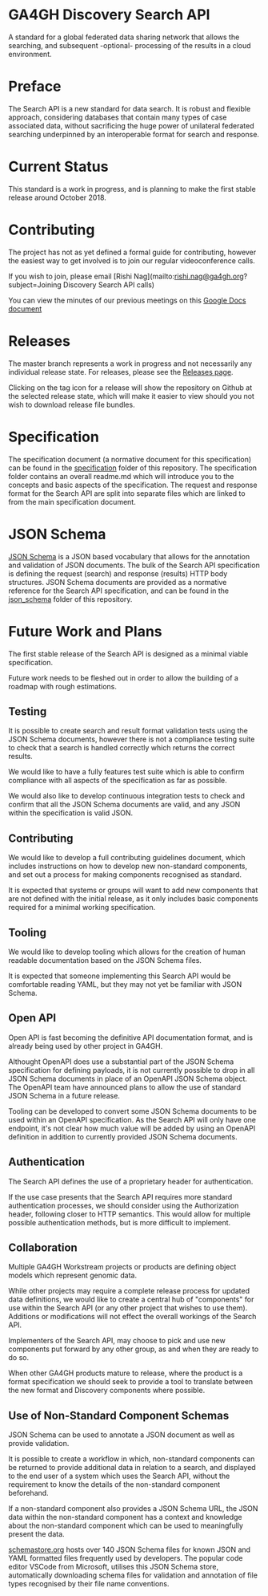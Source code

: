 # GA4GH Discovery Search API

A standard for a global federated data sharing network that allows the searching, and subsequent -optional- processing of the results in a cloud environment.

# Preface

The Search API is a new standard for data search. It is robust and flexible approach, considering databases that contain many types of case associated data, without sacrificing the huge power of unilateral federated searching underpinned by an interoperable format for search and response.

# Current Status

This standard is a work in progress, and is planning to make the first stable release around October 2018.

# Contributing

The project has not as yet defined a formal guide for contributing, however the easiest way to get involved is to join our regular videoconference calls.

If you wish to join, please email [Rishi Nag](mailto:rishi.nag@ga4gh.org?subject=Joining Discovery Search API calls)

You can view the minutes of our previous meetings on this [Google Docs document](https://docs.google.com/document/d/1lzN_pu8tATZXUvDtFKSG7IevE5TWLfFz0tdKfgtUSzU)

# Releases

The master branch represents a work in progress and not necessarily any individual release state.
For releases, please see the [Releases page](https://github.com/ga4gh-discovery/ga4gh-discovery-search/releases).

Clicking on the tag icon for a release will show the repository on Github at the selected release state, which will make it easier to view should you not wish to download release file bundles.

# Specification

The specification document (a normative document for this specification) can be found in the [specification](specification) folder of this repository.
The specification folder contains an overall readme.md which will introduce you to the concepts and basic aspects of the specification.
The request and response format for the Search API are split into separate files which are linked to from the main specification document.

# JSON Schema

[JSON Schema](http://json-schema.org/) is a JSON based vocabulary that allows for the annotation and validation of JSON documents.
The bulk of the Search API specification is defining the request (search) and response (results) HTTP body structures.
JSON Schema documents are provided as a normative reference for the Search API specification, and can be found in the [json_schema](json_schema) folder of this repository.

# Future Work and Plans

The first stable release of the Search API is designed as a minimal viable specification.

Future work needs to be fleshed out in order to allow the building of a roadmap with rough estimations.

## Testing

It is possible to create search and result format validation tests using the JSON Schema documents, however there is not a compliance testing suite to check that a search is handled correctly which returns the correct results.

We would like to have a fully features test suite which is able to confirm compliance with all aspects of the specification as far as possible.

We would also like to develop continuous integration tests to check and confirm that all the JSON Schema documents are valid, and any JSON within the specification is valid JSON.

## Contributing

We would like to develop a full contributing guidelines document, which includes instructions on how to develop new non-standard components, and set out a process for making components recognised as standard.

It is expected that systems or groups will want to add new components that are not defined with the initial release, as it only includes basic components required for a minimal working specification.

## Tooling

We would like to develop tooling which allows for the creation of human readable documentation based on the JSON Schema files.

It is expected that someone implementing this Search API would be comfortable reading YAML, but they may not yet be familiar with JSON Schema.

## Open API

Open API is fast becoming the definitive API documentation format, and is already being used by other project in GA4GH.

Althought OpenAPI does use a substantial part of the JSON Schema specification for defining payloads, it is not currently possible to drop in all JSON Schema documents in place of an OpenAPI JSON Schema object. The OpenAPI team have announced plans to allow the use of standard JSON Schema in a future release.

Tooling can be developed to convert some JSON Schema documents to be used within an OpenAPI specification. As the Search API will only have one endpoint, it's not clear how much value will be added by using an OpenAPI definition in addition to currently provided JSON Schema documents.

## Authentication

The Search API defines the use of a proprietary header for authentication.

If the use case presents that the Search API requires more standard authentication processes, we should consider using the Authorization header, following closer to HTTP semantics. This would allow for multiple possible authentication methods, but is more difficult to implement.

## Collaboration

Multiple GA4GH Workstream projects or products are defining object models which represent genomic data.

While other projects may require a complete release process for updated data definitions, we would like to create a central hub of "components" for use within the Search API (or any other project that wishes to use them). Additions or modifications will not effect the overall workings of the Search API.

Implementers of the Search API, may choose to pick and use new components put forward by any other group, as and when they are ready to do so.

When other GA4GH products mature to release, where the product is a format specification we should seek to provide a tool to translate between the new format and Discovery components where possible.

## Use of Non-Standard Component Schemas

JSON Schema can be used to annotate a JSON document as well as provide validation.

It is possible to create a workflow in which, non-standard components can be returned to provide additional data in relation to a search, and displayed to the end user of a system which uses the Search API, without the requirement to know the details of the non-standard component beforehand.

If a non-standard component also provides a JSON Schema URL, the JSON data within the non-standard component has a context and knowledge about the non-standard component which can be used to meaningfully present the data.

[schemastore.org](http://schemastore.org) hosts over 140 JSON Schema files for known JSON and YAML formatted files frequently used by developers. The popular code editor VSCode from Microsoft, utilises this JSON Schema store, automatically downloading schema files for validation and annotation of file types recognised by their file name conventions.